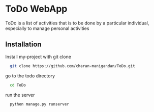 
# ToDo WebApp

ToDo is a list of activities that is to be done by a particular individual, especially to manage personal activities


## Installation

Install my-project with git clone 

```bash
  git clone https://github.com/charan-manigandan/ToDo.git
```
    
go to the todo directory

```bash
  cd ToDo
```
run the server

```bash
  python manage.py runserver
```

